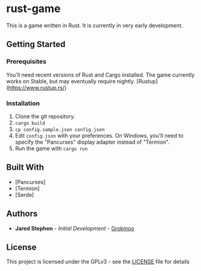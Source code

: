 # rust-game
This is a game written in Rust.  It is currently in very early development.

## Getting Started

### Prerequisites
You'll need recent versions of Rust and Cargo installed.  The game currently works on Stable, but may eventually require nightly.  [Rustup] (https://www.rustup.rs/)

### Installation

1. Clone the git repository.
1. `cargo build`
1. `cp config.sample.json config.json`
1. Edit `config.json` with your preferences.  On Windows, you'll need to specify the "Pancurses" display adapter instead of "Termion".
1. Run the game with `cargo run`

## Built With
* [Pancurses]
* [Termion]
* [Serde]

## Authors
* **Jared Stephen** - *Initial Development* - [Grokmoo](https://github.com/Grokmoo)

## License

This project is licensed under the GPLv3 - see the [LICENSE](LICENSE) file for details

